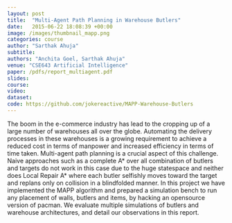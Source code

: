 ```yaml
---
layout: post
title:  "Multi-Agent Path Planning in Warehouse Butlers"
date:   2015-06-22 18:08:39 +00:00
image: /images/thumbnail_mapp.png
categories: course
author: "Sarthak Ahuja"
subtitle: 
authors: "Anchita Goel, Sarthak Ahuja"
venue: "CSE643 Artificial Intelligence"
paper: /pdfs/report_multiagent.pdf
slides: 
course: 
video: 
dataset: 
code: https://github.com/jokereactive/MAPP-Warehouse-Butlers
---
```

The boom in the e-commerce industry has lead to the cropping up of a large number of
warehouses all over the globe. Automating the delivery processes in these warehouses is a growing
requirement to achieve a reduced cost in terms of manpower and increased efficiency in terms
of time taken. Multi-agent path planning is a crucial aspect of this challenge.
Naive approaches such as a complete A* over all combination of butlers and targets do not
work in this case due to the huge statespace and neither does Local Repair A*
where each butler selfishly moves toward the target and replans only on collision in a
blindfolded manner. In this project we have implemented the MAPP algorithm and prepared a simulation
bench to run any placement of walls, butlers and items, by hacking an opensource version of pacman.
We evaluate multiple simulations of butlers and warehouse architectures, and detail our observations in this report.
